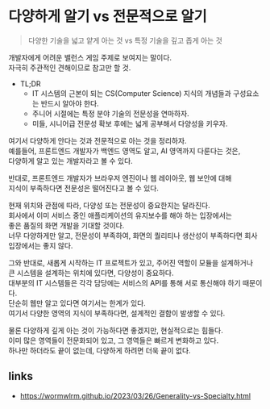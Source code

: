# 다양하게 알기 vs 전문적으로 알기

> 다양한 기술을 넓고 얕게 아는 것 vs 특정 기술을 깊고 좁게 아는 것

개발자에게 어려운 밸런스 게임 주제로 보여지는 말이다.\
자극히 주관적인 견해이므로 참고만 할 것.

- TL;DR
  - IT 시스템의 근본이 되는 CS(Computer Science) 지식의 개념들과 구성요소는 반드시 알아야 한다.
  - 주니어 시절에는 특정 분야 기술의 전문성을 연마하자.
  - 미들, 시니어급 전문성 확보 후에는 넓게 공부해서 다양성을 키우자.

여기서 다양하게 안다는 것과 전문적으로 아는 것을 정리하자.\
예를들어, 프론트엔드 개발자가 백엔드 영역도 알고, AI 영역까지 다룬다는 것은,\
다양하게 알고 있는 개발자라고 볼 수 있다.

반대로, 프론트엔드 개발자가 브라우저 엔진이나 웹 레이아웃, 웹 보안에 대해\
지식이 부족하다면 전문성은 떨어진다고 볼 수 있다.

현재 위치와 관점에 따라, 다양성 또는 전문성이 중요한지는 달라진다.\
회사에서 이미 서비스 중인 애플리케이션의 유지보수를 해야 하는 입장에서는\
좋은 품질의 화면 개발을 기대할 것이다.\
너무 다양하게만 알고, 전문성이 부족하여, 화면의 퀄리티나 생산성이 부족하다면 회사 입장에서는 좋지 않다.

그와 반대로, 새롭게 시작하는 IT 프로젝트가 있고, 주어진 역할이 모듈을 설계하거나\
큰 시스템을 설계하는 위치에 있다면, 다양성이 중요하다.\
대부분의 IT 시스템들은 각각 담당에는 서비스의 API를 통해 서로 통신해야 하기 때문이다.\
단순히 웹만 알고 있다면 여기서는 한계가 있다.\
여기서 다양한 영역의 지식이 부족하다면, 설계적인 결함이 발생할 수 있다.

물론 다양하게 깊게 아는 것이 가능하다면 좋겠지만, 현실적으로는 힘들다.\
이미 많은 영역들이 전문화되어 있고, 그 영역들은 빠르게 변화하고 있다.\
하나만 하더라도 끝이 없는데, 다양하게 하려면 더욱 끝이 없다.

## links

- <https://wormwlrm.github.io/2023/03/26/Generality-vs-Specialty.html>